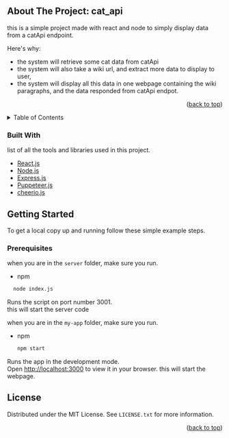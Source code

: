 ## About The Project: cat_api


this is a simple project made with react and node to simply display data from a catApi endpoint.

Here's why:
* the system will retrieve some cat data from catApi
* the system will also take a wiki url, and extract more data to display to user,
* the system will display all this data in one webpage containing the wiki paragraphs, and the data responded from catApi endpot.

<p align="right">(<a href="#top">back to top</a>)</p>

<details>
  <summary>Table of Contents</summary>
  <ol>
    <li>
      <a href="#about-the-project">About The Project</a>
      <ul>
        <li><a href="#built-with">Built With</a></li>
      </ul>
    </li>
    <li>
      <a href="#getting-started">Getting Started</a>
      <ul>
        <li><a href="#prerequisites">Prerequisites</a></li>
        <li><a href="#installation">Installation</a></li>
      </ul>
    </li>
    <li><a href="#usage">Usage</a></li>
    <li><a href="#roadmap">Roadmap</a></li>
    <li><a href="#contributing">Contributing</a></li>
    <li><a href="#license">License</a></li>
  </ol>
</details>

### Built With
list of all the tools and libraries used in this project.

* [React.js](https://reactjs.org/)
* [Node.js](https://nodejs.org/en/)
* [Express.js](https://expressjs.com/)
* [Puppeteer.js](https://github.com/puppeteer/puppeteer)
* [cheerio.js](https://github.com/puppeteer/puppeteer)


## Getting Started

To get a local copy up and running follow these simple example steps.

### Prerequisites

when you are in the `server` folder, make sure you run.
* npm
```sh
  node index.js
  ```
Runs the script on port number 3001.\
  this will start the server code

when you are in the `my-app` folder, make sure you run.
* npm
  ```sh
  npm start
  ```
Runs the app in the development mode.\
Open [http://localhost:3000](http://localhost:3000) to view it in your browser.
this will start the webpage.





<!-- LICENSE -->
## License

Distributed under the MIT License. See `LICENSE.txt` for more information.

<p align="right">(<a href="#top">back to top</a>)</p>


